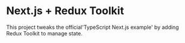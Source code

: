 # Next.js + Redux Toolkit

This project tweaks the official'TypeScript Next.js example' by adding Redux Toolkit to manage state.